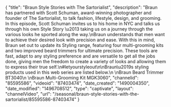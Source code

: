{
    "title": "Braun Style Stories with The Sartorialist",
    "description": "Braun has partnered with Scott Schuman, award-winning photographer and founder of The Sartorialist, to talk fashion, lifestyle, design, and grooming. In this episode, Scott Schuman invites us to his home in NYC and talks us through his own Style Story \u2013 taking us on a journey through the various looks he sported along the way.\nBraun understands that men want to achieve their desired look with precision and ease. With this in mind, Braun set out to update its Styling range, featuring four multi-grooming kits and two improved beard trimmers for ultimate precision. These tools are fast, adapt to any styling preference and are versatile to get all the jobs done, giving men the freedom to create a variety of looks and allowing them to express their true self.\n#letyourstyleout\n\nBraun\u2019s styling products used in this web series are listed below.\n \nBraun Beard Trimmer BT3040\n \nBraun Multi-Grooming Kit MGK3060",
    "channelid": "85595586",
    "videoid": "87403474",
    "date_created": "1490004350",
    "date_modified": "1496708512",
    "type": "captivate",
    "layout": "channelVideo",
    "url": "\/seasonal\/braun-style-stories-with-the-sartorialist\/85595586-87403474"
}